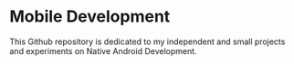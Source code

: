 # Mobile Development
This Github repository is dedicated to my independent and small projects and experiments on Native Android Development.
